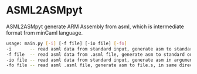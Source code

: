 # ASML2ASMpyt
ASML2ASMpyt generate ARM Assembly from asml, which is intermediate format from minCaml language.

```bash
usage: main.py [-i] [-f file] [-io file] [-fo]
-i       -- read asml data from standard input, generate asm to standard output
-f file  -- read asml data from .asml file, generate asm to standard output
-io file -- read asml data from standard input, generate asm in argument file
-fo file -- read asml .asml file, generate asm to file.s, in same directory
```
